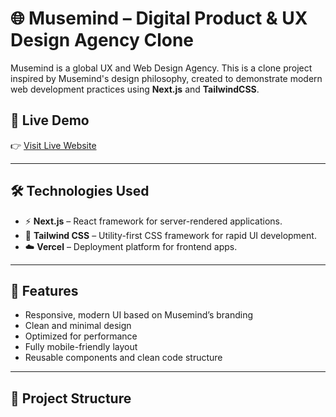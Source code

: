 # 🌐 Musemind – Digital Product & UX Design Agency Clone

Musemind is a global UX and Web Design Agency. This is a clone project inspired by Musemind's design philosophy, created to demonstrate modern web development practices using **Next.js** and **TailwindCSS**.

## 🚀 Live Demo

👉 [Visit Live Website](https://musemind-clone.vercel.app/)

---

## 🛠️ Technologies Used

- ⚡ **Next.js** – React framework for server-rendered applications.
- 🎨 **Tailwind CSS** – Utility-first CSS framework for rapid UI development.
- ☁️ **Vercel** – Deployment platform for frontend apps.

---

## 📌 Features

- Responsive, modern UI based on Musemind’s branding
- Clean and minimal design
- Optimized for performance
- Fully mobile-friendly layout
- Reusable components and clean code structure

---

## 📁 Project Structure

